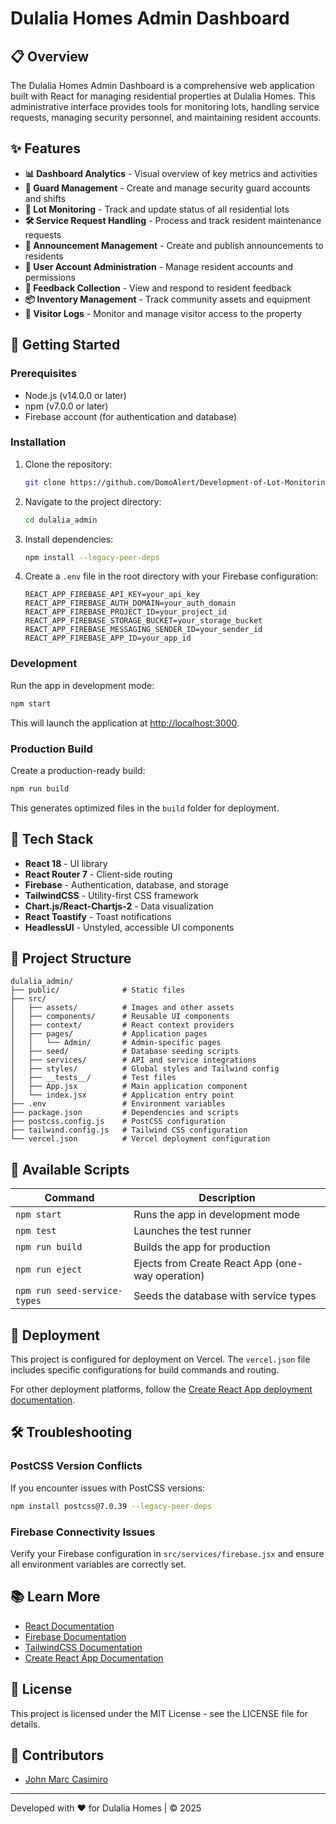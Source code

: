# Dulalia Homes Admin Dashboard

## 📋 Overview

The Dulalia Homes Admin Dashboard is a comprehensive web application built with React for managing residential properties at Dulalia Homes. This administrative interface provides tools for monitoring lots, handling service requests, managing security personnel, and maintaining resident accounts.

## ✨ Features

- **📊 Dashboard Analytics** - Visual overview of key metrics and activities
- **👮 Guard Management** - Create and manage security guard accounts and shifts
- **🏡 Lot Monitoring** - Track and update status of all residential lots
- **🛠️ Service Request Handling** - Process and track resident maintenance requests
- **📢 Announcement Management** - Create and publish announcements to residents
- **👥 User Account Administration** - Manage resident accounts and permissions
- **📝 Feedback Collection** - View and respond to resident feedback
- **📦 Inventory Management** - Track community assets and equipment
- **👋 Visitor Logs** - Monitor and manage visitor access to the property

## 🚀 Getting Started

### Prerequisites

- Node.js (v14.0.0 or later)
- npm (v7.0.0 or later)
- Firebase account (for authentication and database)

### Installation

1. Clone the repository:
   ```bash
   git clone https://github.com/DomoAlert/Development-of-Lot-Monitoring-and-Help-Request-Management-System-at-Dulalia-Homes-admin-.git dulalia_admin
   ```

2. Navigate to the project directory:
   ```bash
   cd dulalia_admin
   ```

3. Install dependencies:
   ```bash
   npm install --legacy-peer-deps
   ```

4. Create a `.env` file in the root directory with your Firebase configuration:
   ```
   REACT_APP_FIREBASE_API_KEY=your_api_key
   REACT_APP_FIREBASE_AUTH_DOMAIN=your_auth_domain
   REACT_APP_FIREBASE_PROJECT_ID=your_project_id
   REACT_APP_FIREBASE_STORAGE_BUCKET=your_storage_bucket
   REACT_APP_FIREBASE_MESSAGING_SENDER_ID=your_sender_id
   REACT_APP_FIREBASE_APP_ID=your_app_id
   ```

### Development

Run the app in development mode:

```bash
npm start
```

This will launch the application at [http://localhost:3000](http://localhost:3000).

### Production Build

Create a production-ready build:

```bash
npm run build
```

This generates optimized files in the `build` folder for deployment.

## 🧰 Tech Stack

- **React 18** - UI library
- **React Router 7** - Client-side routing
- **Firebase** - Authentication, database, and storage
- **TailwindCSS** - Utility-first CSS framework
- **Chart.js/React-Chartjs-2** - Data visualization
- **React Toastify** - Toast notifications
- **HeadlessUI** - Unstyled, accessible UI components

## 📁 Project Structure

```
dulalia_admin/
├── public/              # Static files
├── src/
│   ├── assets/          # Images and other assets
│   ├── components/      # Reusable UI components
│   ├── context/         # React context providers
│   ├── pages/           # Application pages
│   │   └── Admin/       # Admin-specific pages
│   ├── seed/            # Database seeding scripts
│   ├── services/        # API and service integrations
│   ├── styles/          # Global styles and Tailwind config
│   ├── __tests__/       # Test files
│   ├── App.jsx          # Main application component
│   └── index.jsx        # Application entry point
├── .env                 # Environment variables
├── package.json         # Dependencies and scripts
├── postcss.config.js    # PostCSS configuration
├── tailwind.config.js   # Tailwind CSS configuration
└── vercel.json          # Vercel deployment configuration
```

## 📄 Available Scripts

| Command | Description |
|---------|-------------|
| `npm start` | Runs the app in development mode |
| `npm test` | Launches the test runner |
| `npm run build` | Builds the app for production |
| `npm run eject` | Ejects from Create React App (one-way operation) |
| `npm run seed-service-types` | Seeds the database with service types |

## 🚢 Deployment

This project is configured for deployment on Vercel. The `vercel.json` file includes specific configurations for build commands and routing.

For other deployment platforms, follow the [Create React App deployment documentation](https://facebook.github.io/create-react-app/docs/deployment).

## 🛠️ Troubleshooting

### PostCSS Version Conflicts

If you encounter issues with PostCSS versions:

```bash
npm install postcss@7.0.39 --legacy-peer-deps
```

### Firebase Connectivity Issues

Verify your Firebase configuration in `src/services/firebase.jsx` and ensure all environment variables are correctly set.

## 📚 Learn More

- [React Documentation](https://reactjs.org/)
- [Firebase Documentation](https://firebase.google.com/docs)
- [TailwindCSS Documentation](https://tailwindcss.com/docs)
- [Create React App Documentation](https://facebook.github.io/create-react-app/docs/getting-started)

## 📝 License

This project is licensed under the MIT License - see the LICENSE file for details.

## 👥 Contributors

- [John Marc Casimiro](https://github.com/DomoAlert)

---

Developed with ❤️ for Dulalia Homes | © 2025